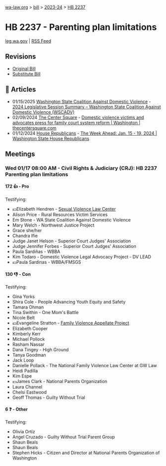 [wa-law.org](/) > [bill](/bill/) > [2023-24](/bill/2023-24/) > [HB 2237](/bill/2023-24/hb/2237/)

# HB 2237 - Parenting plan limitations
[leg.wa.gov](https://app.leg.wa.gov/billsummary?BillNumber=2237&Year=2023&Initiative=false) | [RSS Feed](./rss.xml)

## Revisions
* [Original Bill](1/)
* [Substitute Bill](S/)

## 📰 Articles
* 01/15/2025 [Washington State Coalition Against Domestic Violence](/org/washington_state_coalition_against_domestic_violence/) - [2024 Legislative Session Summary – Washington State Coalition Against Domestic Violence (WSCADV)](https://wscadv.org/resources/2024-legislative-session-summary/#:~:text=HB%202237)
* 02/09/2024 [The Center Square](/org/the_center_square/) - [Domestic violence victims and advocates press for family court system reform | Washington | thecentersquare.com](https://www.thecentersquare.com/washington/article_0c4f4c72-c79c-11ee-9674-5f1fc8b3a413.html#:~:text=HB%202237.)
* 01/12/2024 [House Republicans](/org/house_republicans/) - [The Week Ahead: Jan. 15 - 19, 2024 | Washington State House Republicans](http://houserepublicans.wa.gov/week/the-week-ahead-jan-15-19-2024/#:~:text=HB%202237)

## Meetings
### Wed 01/17 08:00 AM - Civil Rights & Judiciary (CRJ): HB 2237 Parenting plan limitations
#### 172 👍 - Pro
Testifying:
* 💵Elizabeth Hendren - [Sexual Violence Law Center](/org/sexual_violence_law_center/)
* Alison Price - Rural Resources Victim Services
* Em Stone - WA State Coalition Against Domestic Violence
* Mary Welch - Northwest Justice Project
* Grace she/her
* Chandra Ifie
* Judge Janet Helson - Superior Court Judges' Association
* Judge Jennifer Forbes - Superior Court Judges' Association
* Paula Sardiñas - WBBA
* Kim Todaro - Domestic Violence Legal Advocacy Project - DV LEAD
* 💵Paula Sardinas - WBBA/FMSGS

#### 130 👎 - Con
Testifying:
* Gina Yorks
* Shira Cole - People Advancing Youth Equity and Safety
* Tamara Ohman
* Tina Swithin - One Mom's Battle
* Nicole Belt
* 💵Evangeline Stratton - [Family Violence Appellate Project](/org/family_violence_appellate_project/)
* Elizabeth Cooper
* Kimberly Kerr
* Michael Pollock
* Rasham Nassar
* Dana Tingey - High Ground
* Tanya Goodman
* Jack Loop
* Danielle Pollack - The National Family Violence Law Center at GW Law
* Heidi Padilla
* Kim Espe
* 💵James Clark - National Parents Organization
* Laura Channel
* Chelsi Eastwood
* Geoff Thomas - Guilty Without Trial

#### 6 ❓ - Other
Testifying:
* Olivia Ortiz
* Angel Cruzado - Guilty Without Trial Parent Group
* Shaun Beals
* Shaun Beals
* Stephen Hicks - Citizen and Director at National Parents Organization of Washington

